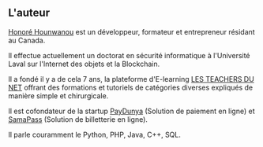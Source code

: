 ## L'auteur

[Honoré Hounwanou](https://honore-h.com) est un développeur, formateur et entrepreneur résidant au Canada.

Il effectue actuellement un doctorat en sécurité informatique à l'Université Laval sur l'Internet des objets et la Blockchain.

Il a fondé il y a de cela 7 ans, la plateforme d'E-learning [LES TEACHERS DU NET](https://teachersdunet.com/) offrant des formations et tutoriels de catégories diverses expliqués de manière simple et chirurgicale.

Il est cofondateur de la startup [PayDunya](https://paydunya.com) (Solution de paiement en ligne) et [SamaPass](https://samapass.com) (Solution de billetterie en ligne).

Il parle couramment le Python, PHP, Java, C++, SQL.
